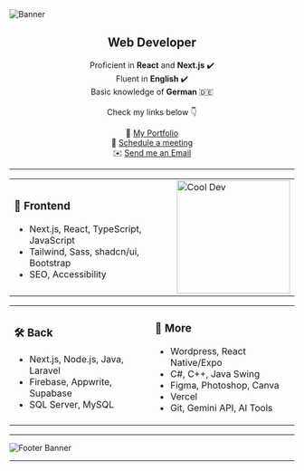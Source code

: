 <img src="https://res.cloudinary.com/joelics-arts/image/upload/v1751360802/ptnia9wf5qaiebvxb6jv.png" alt="Banner" />

<h2 align="center">Web Developer</h2>

<p align="center">
  Proficient in <strong>React</strong> and <strong>Next.js</strong> ✔️<br>
  Fluent in <strong>English</strong> ✔️<br>
  Basic knowledge of <strong>German</strong> 🇩🇪<br><br>
  Check my links below 👇
</p>

<p align="center">
  🔗 <a href="https://joel-portfolio.web.app/">My Portfolio</a><br>
  📅 <a href="https://calendly.com/kananeloj12/30min">Schedule a meeting</a><br>
  ✉️ <a href="mailto:kananeloj12@gmail.com">Send me an Email</a>
</p>

---

<table>
<tr>
<td>

### 🎨 Frontend

- Next.js, React, TypeScript, JavaScript  
- Tailwind, Sass, shadcn/ui, Bootstrap  
- SEO, Accessibility  

</td>
<td>

<img src="https://your-image-link.com/character.png" alt="Cool Dev" width="200"/>

</td>
</tr>
</table>

<table>
<tr>
<td>

### 🛠 Back

- Next.js, Node.js, Java, Laravel   
- Firebase, Appwrite, Supabase
- SQL Server, MySQL  

</td>
<td>

### 📁 More

- Wordpress, React Native/Expo
- C#, C++, Java Swing
- Figma, Photoshop, Canva
- Vercel 
- Git, Gemini API, AI Tools 

</td>
</tr>
</table>

---

<img src="https://your-image-link.com/footer.png" alt="Footer Banner" />

---
